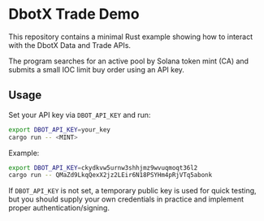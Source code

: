 # DbotX Trade Demo

This repository contains a minimal Rust example showing how to interact with the DbotX Data and Trade APIs.

The program searches for an active pool by Solana token mint (CA) and submits a small IOC limit buy order using an API key.

## Usage

Set your API key via `DBOT_API_KEY` and run:

```bash
export DBOT_API_KEY=your_key
cargo run -- <MINT>
```

Example:

```bash
export DBOT_API_KEY=ckydkvw5urnw3shhjmz9wvuqmoqt36l2
cargo run -- QMaZd9LkqQexX2jz2LEir6N18PSYHm4pRjVTq5abonk
```

If `DBOT_API_KEY` is not set, a temporary public key is used for quick testing, but you should supply your own credentials in practice and implement proper authentication/signing.
